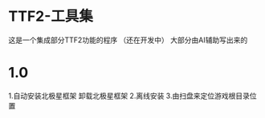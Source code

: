# TTF2-工具集
这是一个集成部分TTF2功能的程序 （还在开发中）                                                                                                                                                                                                                                        大部分由AI辅助写出来的

# 1.0
1.自动安装北极星框架 卸载北极星框架                                                                                                                                                                                                                                                 2.离线安装                                                                                                                                                                                                                                                                        3.由扫盘来定位游戏根目录位置
